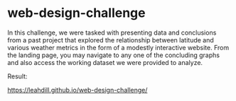 # web-design-challenge

In this challenge, we were tasked with presenting data and conclusions from a past project that explored the relationship between latitude and various weather metrics in the form of a modestly interactive website. From the landing page, you may navigate to any one of the concluding graphs and also access the working dataset we were provided to analyze.

Result:

https://leahdill.github.io/web-design-challenge/
